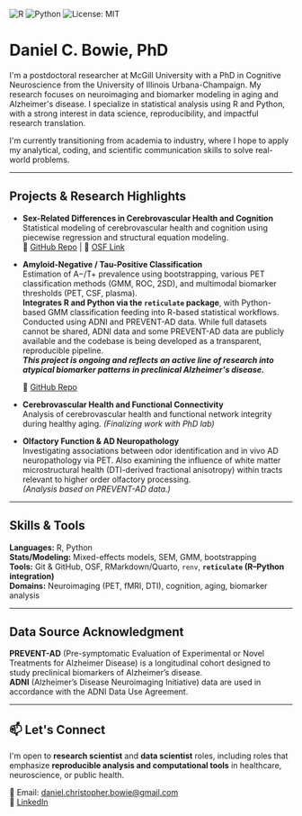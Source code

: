 ![R](https://img.shields.io/badge/code-R-blue)
![Python](https://img.shields.io/badge/code-Python-yellow)
![License: MIT](https://img.shields.io/badge/license-MIT-green)

# Daniel C. Bowie, PhD

I'm a postdoctoral researcher at McGill University with a PhD in Cognitive Neuroscience from the University of Illinois Urbana-Champaign. My research focuses on neuroimaging and biomarker modeling in aging and Alzheimer's disease. I specialize in statistical analysis using R and Python, with a strong interest in data science, reproducibility, and impactful research translation.

I'm currently transitioning from academia to industry, where I hope to apply my analytical, coding, and scientific communication skills to solve real-world problems.

---

## Projects & Research Highlights

- **Sex-Related Differences in Cerebrovascular Health and Cognition**  
  Statistical modeling of cerebrovascular health and cognition using piecewise regression and structural equation modeling.  
  📂 [GitHub Repo](https://github.com/danielbowie/neurovascular_aging_NBD) | 🔗 [OSF Link](https://osf.io/q3sxj/)

- **Amyloid-Negative / Tau-Positive Classification**  
Estimation of A−/T+ prevalence using bootstrapping, various PET classification methods (GMM, ROC, 2SD), and multimodal biomarker thresholds (PET, CSF, plasma).  
**Integrates R and Python via the `reticulate` package**, with Python-based GMM classification feeding into R-based statistical workflows.
Conducted using ADNI and PREVENT-AD data. While full datasets cannot be shared, ADNI data and some PREVENT-AD data are publicly available and the codebase is being developed as a transparent, reproducible pipeline.  
**_This project is ongoing and reflects an active line of research into atypical biomarker patterns in preclinical Alzheimer's disease._**

  📂 [GitHub Repo](https://github.com/danielbowie/amy_neg_tau_pos)

- **Cerebrovascular Health and Functional Connectivity**  
  Analysis of cerebrovascular health and functional network integrity during healthy aging. *(Finalizing work with PhD lab)*
  
- **Olfactory Function & AD Neuropathology**  
  Investigating associations between odor identification and in vivo AD neuropathology via PET. Also examining the influence of white matter microstructural health (DTI-derived fractional anisotropy) within tracts relevant to higher order olfactory processing.  
  *(Analysis based on PREVENT-AD data.)*


---

## Skills & Tools

**Languages:** R, Python  
**Stats/Modeling:** Mixed-effects models, SEM, GMM, bootstrapping  
**Tools:** Git & GitHub, OSF, RMarkdown/Quarto, `renv`, **`reticulate` (R–Python integration)**  
**Domains:** Neuroimaging (PET, fMRI, DTI), cognition, aging, biomarker analysis

---

## Data Source Acknowledgment

**PREVENT-AD** (Pre-symptomatic Evaluation of Experimental or Novel Treatments for Alzheimer Disease) is a longitudinal cohort designed to study preclinical biomarkers of Alzheimer’s disease.  
**ADNI** (Alzheimer’s Disease Neuroimaging Initiative) data are used in accordance with the ADNI Data Use Agreement.  

---

## 📫 Let's Connect

I'm open to **research scientist** and **data scientist** roles, including roles that emphasize **reproducible analysis and computational tools** in healthcare, neuroscience, or public health.

📧 Email: daniel.christopher.bowie@gmail.com  
🔗 [LinkedIn](https://www.linkedin.com/in/daniel-bowie-86478819b)
